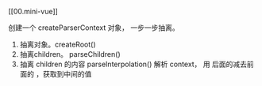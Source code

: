 [[00.mini-vue]]

创建一个 createParserContext 对象， 一步一步抽离。
1. 抽离对象。createRoot()
2. 抽离children。 parseChildren() 
3. 抽离 children 的内容 parseInterpolation() 
    解析 context， 用 后面的减去前面的 ，获取到中间的值
 


